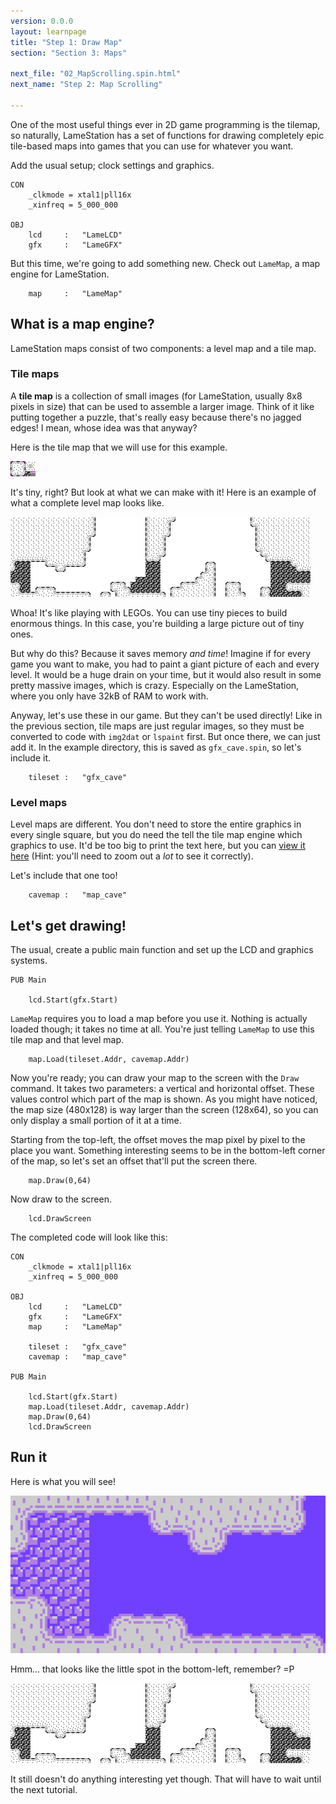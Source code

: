 ```yaml
---
version: 0.0.0
layout: learnpage
title: "Step 1: Draw Map"
section: "Section 3: Maps"

next_file: "02_MapScrolling.spin.html"
next_name: "Step 2: Map Scrolling"

---
```


One of the most useful things ever in 2D game programming is the tilemap, so naturally, LameStation has a set of functions for drawing completely epic tile-based maps into games that you can use for whatever you want.

Add the usual setup; clock settings and graphics.

    CON
        _clkmode = xtal1|pll16x
        _xinfreq = 5_000_000

    OBJ
        lcd     :   "LameLCD"
        gfx     :   "LameGFX"

But this time, we're going to add something new. Check out `LameMap`, a map engine for LameStation.

        map     :   "LameMap"

## What is a map engine?

LameStation maps consist of two components: a level map and a tile map.

### Tile maps

A **tile map** is a collection of small images (for LameStation, usually 8x8 pixels in size) that can be used to assemble a larger image. Think of it like putting together a puzzle, that's really easy because there's no jagged edges! I mean, whose idea was that anyway?

Here is the tile map that we will use for this example.

![](gfx/cavemountain.png)

It's tiny, right? But look at what we can make with it! Here is an example of what a complete level map looks like.

![](gfx/cave.png)

Whoa! It's like playing with LEGOs. You can use tiny pieces to build enormous things. In this case, you're building a large picture out of tiny ones.

But why do this? Because it saves memory *and time*! Imagine if for every game you want to make, you had to paint a giant picture of each and every level. It would be a huge drain on your time, but it would also result in some pretty massive images, which is crazy. Especially on the LameStation, where you only have 32kB of RAM to work with.

Anyway, let's use these in our game. But they can't be used directly! Like in the previous section, tile maps are just regular images, so they must be converted to code with `img2dat` or `lspaint` first. But once there, we can just add it. In the example directory, this is saved as `gfx_cave.spin`, so let's include it.

        tileset :   "gfx_cave"

### Level maps

Level maps are different. You don't need to store the entire graphics in every single square, but you do need the tell the tile map engine which graphics to use. It'd be too big to print the text here, but you can [view it here](map_cave.spin) (Hint: you'll need to zoom out a *lot* to see it correctly).

Let's include that one too!

        cavemap :   "map_cave"

## Let's get drawing!

The usual, create a public main function and set up the LCD and graphics systems.

    PUB Main

        lcd.Start(gfx.Start)

`LameMap` requires you to load a map before you use it. Nothing is actually loaded though; it takes no time at all. You're just telling `LameMap` to use this tile map and that level map.

        map.Load(tileset.Addr, cavemap.Addr)

Now you're ready; you can draw your map to the screen with the `Draw` command.  It takes two parameters: a vertical and horizontal offset. These values control which part of the map is shown. As you might have noticed, the map size (480x128) is way larger than the screen (128x64), so you can only display a small portion of it at a time.

Starting from the top-left, the offset moves the map pixel by pixel to the place you want. Something interesting seems to be in the bottom-left corner of the map, so let's set an offset that'll put the screen there.

        map.Draw(0,64)

Now draw to the screen.

        lcd.DrawScreen

The completed code will look like this:

    CON
        _clkmode = xtal1|pll16x
        _xinfreq = 5_000_000

    OBJ
        lcd     :   "LameLCD"
        gfx     :   "LameGFX"
        map     :   "LameMap"

        tileset :   "gfx_cave"
        cavemap :   "map_cave"

    PUB Main

        lcd.Start(gfx.Start)
        map.Load(tileset.Addr, cavemap.Addr)
        map.Draw(0,64)
        lcd.DrawScreen

## Run it

Here is what you will see!

![The resulting display.](screenshots/pic1.png)

Hmm... that looks like the little spot in the bottom-left, remember? =P

![](gfx/cave.png)

It still doesn't do anything interesting yet though. That will have to wait until the next tutorial.
